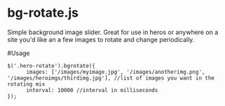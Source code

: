 # bg-rotate.js
Simple background image slider. Great for use in heros or anywhere on a site you'd like an a few images to rotate and change periodically.

#Usage
```
$('.hero-rotate').bgrotate({
      images: ['/images/myimage.jpg', '/images/anotherimg.png', '/images/heroimgs/thirdimg.jpg'], //list of images you want in the rotating mix
      interval: 10000 //interval in milliseconds
});
```
